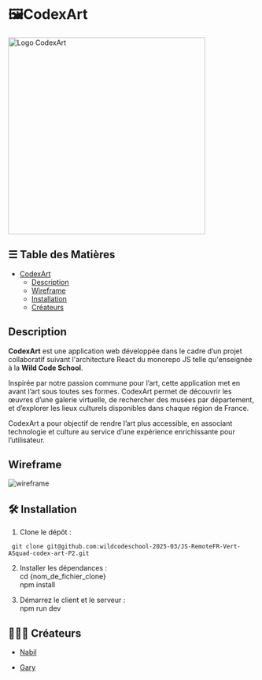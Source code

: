 # 🖼️CodexArt
<img src="https://github.com/user-attachments/assets/23439655-678d-4c73-af6c-e0896e32bb01" width="400" height="400" alt="Logo CodexArt">

## ☰ Table des Matières
- [CodexArt](#name)
  - [Description](#description)
  - [Wireframe](#wirefame)
  - [Installation](#installation)
  - [Créateurs](#créateurs)
      
## Description
**CodexArt** est une application web développée dans le cadre d’un projet collaboratif suivant l'architecture React du monorepo JS telle qu'enseignée à la **Wild Code School**. 

Inspirée par notre passion commune pour l’art, cette application met en avant l’art sous toutes ses formes. CodexArt permet de découvrir les œuvres d’une galerie virtuelle, de rechercher des musées par département, et d’explorer les lieux culturels disponibles dans chaque région de France.

CodexArt a pour objectif de rendre l’art plus accessible, en associant technologie et culture au service d’une expérience enrichissante pour l’utilisateur.

## Wireframe
![wireframe](https://github.com/user-attachments/assets/89cf0979-3967-4e64-9515-272423eee8d6)

## 🛠️ Installation

1. Clone le dépôt :<br>
 ```
  git clone git@github.com:wildcodeschool-2025-03/JS-RemoteFR-Vert-ASquad-codex-art-P2.git
 ```
   
2. Installer les dépendances :<br>
cd {nom_de_fichier_clone} <br>
npm install<br>

3. Démarrez le client et le serveur :
<br>npm run dev 


## 👨🏻‍🎨 Créateurs 
- [Nabil](https://github.com/NabilY-5)
 
- [Gary](https://github.com/gary5907)
 



